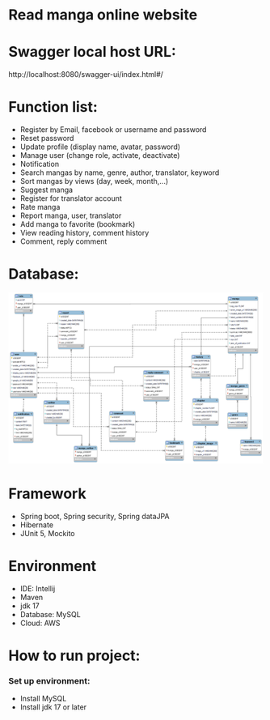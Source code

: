 # Read manga online website

# Swagger local host URL: 
http://localhost:8080/swagger-ui/index.html#/

# Function list:

- Register by Email, facebook or username and password
- Reset password
- Update profile (display name, avatar, password)
- Manage user (change role, activate, deactivate)
- Notification
- Search mangas by name, genre, author, translator, keyword
- Sort mangas by views (day, week, month,...)
- Suggest manga
- Register for translator account
- Rate manga
- Report manga, user, translator
- Add manga to favorite (bookmark)
- View reading history, comment history
- Comment, reply comment

# Database:
![Database](manag-reader-db.png)

# Framework

- Spring boot, Spring security, Spring dataJPA
- Hibernate
- JUnit 5, Mockito

# Environment

- IDE: Intellij
- Maven
- jdk 17
- Database: MySQL
- Cloud: AWS

# How to run project:
### Set up environment:
- Install MySQL
- Install jdk 17 or later
